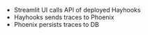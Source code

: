 
* Streamlit UI calls API of deployed Hayhooks
* Hayhooks sends traces to Phoenix
* Phoenix persists traces to DB
